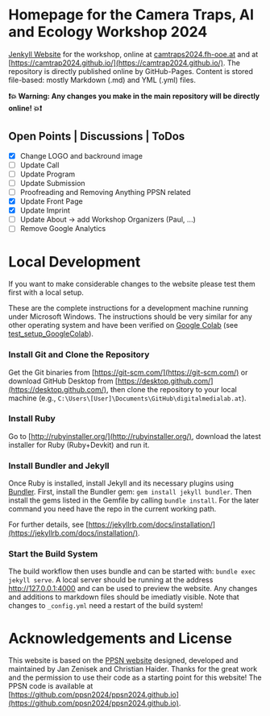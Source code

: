 # Homepage for the Camera Traps, AI and Ecology Workshop 2024

[Jenkyll Website](https://jekyllrb.com/) for the workshop, online at [camtraps2024.fh-ooe.at](camtraps2024.fh-ooe.at) and at [https://camtrap2024.github.io/](https://camtrap2024.github.io/). The repository is directly published online by GitHub-Pages. Content is stored file-based: mostly Markdown (.md) and YML (.yml) files.

**❗💥 Warning: Any changes you make in the main repository will be directly online! 💥❗**

## Open Points | Discussions | ToDos

- [x] Change LOGO and backround image
- [ ] Update Call
- [ ] Update Program
- [ ] Update Submission
- [ ] Proofreading and Removing Anything PPSN related
- [x] Update Front Page
- [x] Update Imprint
- [ ] Update About -> add Workshop Organizers (Paul, ...)
- [ ] Remove Google Analytics

# Local Development

If you want to make considerable changes to the website please test them first with a local setup.

These are the complete instructions for a development machine running under Microsoft Windows. The instructions should be very similar for any other operating system and have been verified on [Google Colab](https://colab.research.google.com/github/DigitalMediaLab-AT/digitalmedialab.at/blob/main/test_setup_GoogleColab.ipynb) (see [test_setup_GoogleColab](test_setup_GoogleColab.ipynb)).

### Install Git and Clone the Repository

Get the Git binaries from [https://git-scm.com/](https://git-scm.com/) or download GitHub Desktop from [https://desktop.github.com/](https://desktop.github.com/), then clone the repository to your local machine (e.g., `C:\Users\[User]\Documents\GitHub\digitalmedialab.at`).

### Install Ruby

Go to [http://rubyinstaller.org/](http://rubyinstaller.org/), download the latest installer for Ruby (Ruby+Devkit) and run it.

### Install Bundler and Jekyll

Once Ruby is installed, install Jekyll and its necessary plugins using [Bundler](https://bundler.io/). First, install the Bundler gem: `gem install jekyll bundler`. Then install the gems listed in the Gemfile by calling `bundle install`. For the later command you need have the repo in the current working path.

For further details, see [https://jekyllrb.com/docs/installation/](https://jekyllrb.com/docs/installation/).

### Start the Build System

The build workflow then uses bundle and can be started with: `bundle exec jekyll serve`.
A local server should be running at the address http://127.0.0.1:4000 and can be used to preview the website. Any changes and additions to markdown files should be imediatly visible. Note that changes to `_config.yml` need a restart of the build system!

# Acknowledgements and License

This website is based on the [PPSN website](https://ppsn2024.fh-ooe.at/) designed, developed and maintained by Jan Zenisek and Christian Haider. Thanks for the great work and the permission to use their code as a starting point for this website! The PPSN code is available at [https://github.com/ppsn2024/ppsn2024.github.io](https://github.com/ppsn2024/ppsn2024.github.io).
